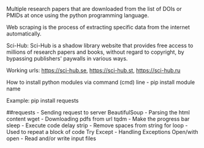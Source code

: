 Multiple research papers that are downloaded from the list of DOIs or PMIDs at once using the python programming language.

Web scraping is the process of extracting specific data from the internet automatically.

Sci-Hub:
Sci-Hub is a shadow library website that provides free access to millions of research papers and books, without regard to copyright, by bypassing publishers' paywalls in various ways.

Working urls:
https://sci-hub.se, https://sci-hub.st, https://sci-hub.ru

How to install python modules via command (cmd) line - pip install module name

Example: pip install requests

##requests - Sending request to server
BeautifulSoup - Parsing the html content
wget - Downloading pdfs from url
tqdm - Make the progress bar
sleep - Execute code delay
strip - Remove spaces from string
for loop - Used to repeat a block of code
Try Except - Handling Exceptions
Open/with open - Read and/or write input files
